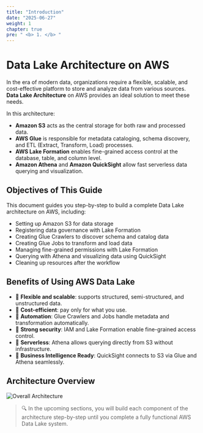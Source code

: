 ```yaml
---
title: "Introduction"
date: "2025-06-27"
weight: 1
chapter: true
pre: " <b> 1. </b> "
---
```


# Data Lake Architecture on AWS

In the era of modern data, organizations require a flexible, scalable, and cost-effective platform to store and analyze data from various sources. **Data Lake Architecture** on AWS provides an ideal solution to meet these needs.

In this architecture:
- **Amazon S3** acts as the central storage for both raw and processed data.
- **AWS Glue** is responsible for metadata cataloging, schema discovery, and ETL (Extract, Transform, Load) processes.
- **AWS Lake Formation** enables fine-grained access control at the database, table, and column level.
- **Amazon Athena** and **Amazon QuickSight** allow fast serverless data querying and visualization.

## Objectives of This Guide

This document guides you step-by-step to build a complete Data Lake architecture on AWS, including:

- Setting up Amazon S3 for data storage
- Registering data governance with Lake Formation
- Creating Glue Crawlers to discover schema and catalog data
- Creating Glue Jobs to transform and load data
- Managing fine-grained permissions with Lake Formation
- Querying with Athena and visualizing data using QuickSight
- Cleaning up resources after the workflow

## Benefits of Using AWS Data Lake

- 🔹 **Flexible and scalable**: supports structured, semi-structured, and unstructured data.
- 🔹 **Cost-efficient**: pay only for what you use.
- 🔹 **Automation**: Glue Crawlers and Jobs handle metadata and transformation automatically.
- 🔹 **Strong security**: IAM and Lake Formation enable fine-grained access control.
- 🔹 **Serverless**: Athena allows querying directly from S3 without infrastructure.
- 🔹 **Business Intelligence Ready**: QuickSight connects to S3 via Glue and Athena seamlessly.

## Architecture Overview

![Overall Architecture](Project-Datalake2025/images/datalake-arch-en.png)

> 🔍 In the upcoming sections, you will build each component of the architecture step-by-step until you complete a fully functional AWS Data Lake system.
